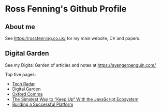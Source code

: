 # Ross Fenning's Github Profile

## About me

See https://rossfenning.co.uk/ for my main website, CV and papers.

## Digital Garden

See my Digital Garden of articles and notes at https://avengerpenguin.com/

Top five pages:

<ul>

<li><a href="https://avengerpenguin.com/tech-radar/">Tech Radar</a></li>

<li><a href="https://avengerpenguin.com/digital-garden/">Digital Garden</a></li>

<li><a href="https://avengerpenguin.com/oxford-comma/">Oxford Comma</a></li>

<li><a href="https://avengerpenguin.com/keeping-up-with-javascript/">The Simplest Way to “Keep Up” With the JavaScript Ecosystem</a></li>

<li><a href="https://avengerpenguin.com/building-a-successful-platform/">Building a Successful Platform</a></li>

</ul>
